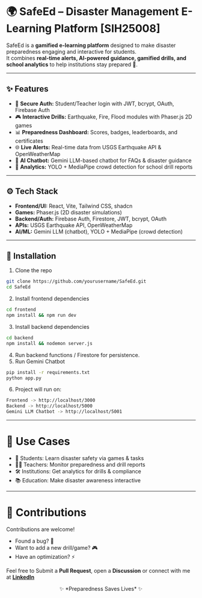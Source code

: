 # 🌍 SafeEd – Disaster Management E-Learning Platform [SIH25008]

SafeEd is a **gamified e-learning platform** designed to make disaster preparedness engaging and interactive for students.  
It combines **real-time alerts, AI-powered guidance, gamified drills, and school analytics** to help institutions stay prepared 🚨.

---

## ✨ Features

- 🔐 **Secure Auth:** Student/Teacher login with JWT, bcrypt, OAuth, Firebase Auth  
- 🎮 **Interactive Drills:** Earthquake, Fire, Flood modules with Phaser.js 2D games  
- 📊 **Preparedness Dashboard:** Scores, badges, leaderboards, and certificates  
- 🌐 **Live Alerts:** Real-time data from USGS Earthquake API & OpenWeatherMap  
- 🤖 **AI Chatbot:** Gemini LLM-based chatbot for FAQs & disaster guidance  
- 👥 **Analytics:** YOLO + MediaPipe crowd detection for school drill reports  

---

## ⚙️ Tech Stack

- **Frontend/UI:** React, Vite, Tailwind CSS, shadcn  
- **Games:** Phaser.js (2D disaster simulations)  
- **Backend/Auth:** Firebase Auth, Firestore, JWT, bcrypt, OAuth  
- **APIs:** USGS Earthquake API, OpenWeatherMap  
- **AI/ML:** Gemini LLM (chatbot), YOLO + MediaPipe (crowd detection)  

---

## 🚀 Installation

1. Clone the repo  
```bash
git clone https://github.com/yourusername/SafeEd.git
cd SafeEd
```
2. Install frontend dependencies
```bash
cd frontend
npm install && npm run dev
```
3. Install backend dependencies
```bash
cd backend
npm install && nodemon server.js
```
4. Run backend functions / Firestore for persistence.
5. Run Gemini Chatbot
```bash
pip install -r requirements.txt
python app.py
``` 
6. Project will run on:
```bash
Frontend -> http://localhost/3000
Backend -> http://localhost/5000
Gemini LLM Chatbot -> http://localhost/5001
```
---
# 🎯 Use Cases

- 🏫 Students: Learn disaster safety via games & tasks  
- 👩‍🏫 Teachers: Monitor preparedness and drill reports  
- 🛠️ Institutions: Get analytics for drills & compliance  
- 📚 Education: Make disaster awareness interactive  

---

# 🤝 Contributions

Contributions are welcome!  

- Found a bug? 🐞  
- Want to add a new drill/game? 🎮  
- Have an optimization? ⚡  

Feel free to Submit a **Pull Request**, open a **Discussion** or connect with me at **[LinkedIn](https://www.linkedin.com/in/shivanshranadtu/)**


<p align="center"> ✨ *Preparedness Saves Lives* ✨ </p>
